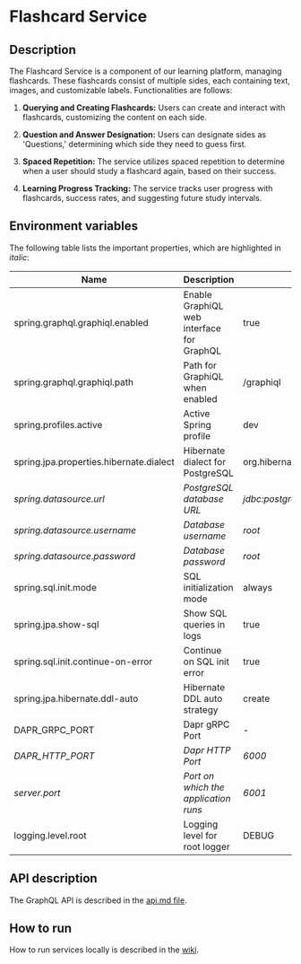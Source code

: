 # Flashcard Service

## Description

The Flashcard Service is a component of our learning platform, managing flashcards. 
These flashcards consist of multiple sides, each containing text, images, and customizable labels. Functionalities are follows:

1. **Querying and Creating Flashcards:** Users can create and interact with flashcards, customizing the content on each side.

2. **Question and Answer Designation:** Users can designate sides as 'Questions,' determining which side they need to guess first.

3. **Spaced Repetition:** The service utilizes spaced repetition to determine when a user should study a flashcard again, based on their success.

4. **Learning Progress Tracking:** The service tracks user progress with flashcards, success rates, and suggesting future study intervals.
## Environment variables
The following table lists the important properties, which are highlighted in *italic*:

| Name                                    | Description                               | Value in Dev Environment                             | Value in Prod Environment                                                  |
|-----------------------------------------|-------------------------------------------|------------------------------------------------------|----------------------------------------------------------------------------|
| spring.graphql.graphiql.enabled         | Enable GraphiQL web interface for GraphQL | true                                                 | true                                                                       |
| spring.graphql.graphiql.path            | Path for GraphiQL when enabled            | /graphiql                                            | /graphiql                                                                  |
| spring.profiles.active                  | Active Spring profile                     | dev                                                  | prod                                                                       |
| spring.jpa.properties.hibernate.dialect | Hibernate dialect for PostgreSQL          | org.hibernate.dialect.PostgreSQLDialect**            | org.hibernate.dialect.PostgreSQLDialect                                    |
| *spring.datasource.url*                 | *PostgreSQL database URL*                 | *jdbc:postgresql://localhost:6032/flashcard_service* | *jdbc:postgresql://flashcard-service-db-postgresql:5432/flashcard-service* |
| *spring.datasource.username*            | *Database username*                       | *root*                                               | *gits*                                                                     |
| *spring.datasource.password*            | *Database password*                       | *root*                                               | *secret*                                                                   |
| spring.sql.init.mode                    | SQL initialization mode                   | always                                               | always                                                                     |
| spring.jpa.show-sql                     | Show SQL queries in logs                  | true                                                 | true                                                                       |
| spring.sql.init.continue-on-error       | Continue on SQL init error                | true                                                 | true                                                                       |
| spring.jpa.hibernate.ddl-auto           | Hibernate DDL auto strategy               | create                                               | update                                                                     |
| DAPR_GRPC_PORT                          | Dapr gRPC Port                            | -                                                    | 50001                                                                      |
| *DAPR_HTTP_PORT*                        | *Dapr HTTP Port*                          | *6000*                                               | *3500*                                                                     |
| *server.port*                           | *Port on which the application runs*      | *6001*                                               | *6001*                                                                     |
| logging.level.root                      | Logging level for root logger             | DEBUG                                                | -                                                                          |

## API description

The GraphQL API is described in the [api.md file](api.md).

## How to run

How to run services locally is described in the [wiki](https://gits-enpro.readthedocs.io/en/latest/dev-manuals/backend/get-started.html).
